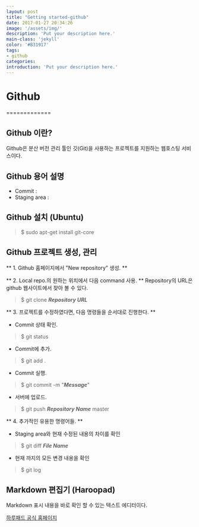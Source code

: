 ```yaml
---
layout: post
title: "Getting started-github"
date: 2017-01-27 20:34:26
image: '/assets/img/'
description: 'Put your description here.'
main-class: 'jekyll'
color: '#B31917'
tags:
- github
categories:
introduction: 'Put your description here.'
---
```


# Github
=============

## Github 이란?
Github은 분산 버전 관리 툴인 깃(Git)을 사용하는 프로젝트를 지원하는 웹호스팅 서비스이다.

## Github 용어 설명
 * Commit : 
 * Staging area : 

## Github 설치 (Ubuntu)
 > $ sudo apt-get install git-core

## Github 프로젝트 생성, 관리
** 1. Github 홈페이지에서 "New repository" 생성. **

** 2. Local repo.의 원하는 위치에서 다음 command 사용. **
   Repository의 URL은 github 웹사이트에서 찾아 볼 수 있다.
 > $ git clone __*Repository URL*__

** 3. 프로젝트를 수정하였다면, 다음 명령들을 순서대로 진행한다. **
 * Commit 상태 확인.
 > $ git status
 * Commit에 추가.
 > $ git add .
 * Commit 실행.
 > $ git commit -m "__*Message*__"
 * 서버에 업로드.
 > $ git push __*Repository Name*__ master

** 4. 추가적인 유용한 명령어들. **
 * Staging area와 현재 수정된 내용의 차이를 확인
 > $ git diff __*File Name*__
 * 현재 까지의 모든 변경 내용을 확인
 > $ git log

## Markdown 편집기 (Haroopad)
Markdown 표시 내용을 바로 확인 할 수 있는 텍스트 에디터이다.

[하루패드 공식 홈페이지](http://pad.haroopress.com/user.html)
